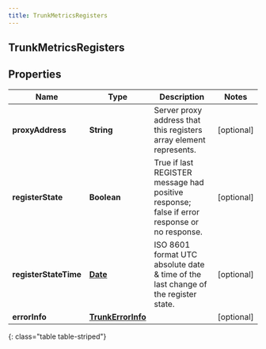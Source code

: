 ```yaml
---
title: TrunkMetricsRegisters
---
```


## TrunkMetricsRegisters

## Properties

| Name                  | Type                                                         | Description                                                                                  | Notes      |
| --------------------- | ------------------------------------------------------------ | -------------------------------------------------------------------------------------------- | ---------- |
| **proxyAddress**      | <!----><!---->**String**<!---->                              | Server proxy address that this registers array element represents.                           | [optional] |
| **registerState**     | <!----><!---->**Boolean**<!---->                             | True if last REGISTER message had positive response; false if error response or no response. | [optional] |
| **registerStateTime** | <!----><!---->[**Date**](Date.md)<!---->                     | ISO 8601 format UTC absolute date &amp; time of the last change of the register state.       | [optional] |
| **errorInfo**         | <!----><!---->[**TrunkErrorInfo**](TrunkErrorInfo.md)<!----> |                                                                                              | [optional] |

{: class="table table-striped"}
